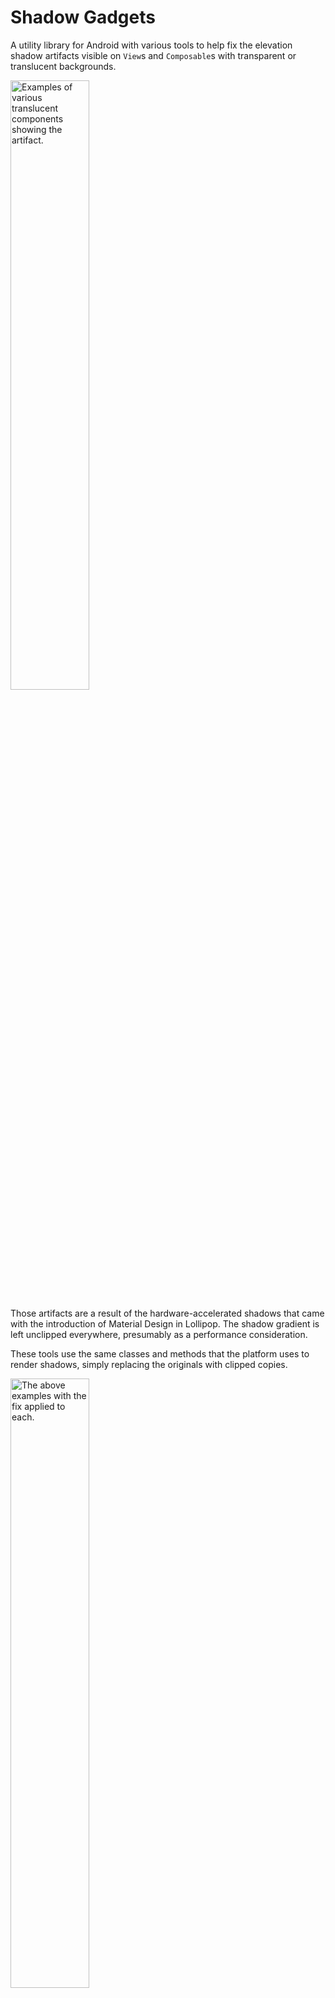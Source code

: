# Shadow Gadgets

A utility library for Android with various tools to help fix the elevation
shadow artifacts visible on `View`s and `Composable`s with transparent or
translucent backgrounds.

<img src="images/examples_before.png" width="50%" alt="Examples of various
translucent components showing the artifact." />

Those artifacts are a result of the hardware-accelerated shadows that came with
the introduction of Material Design in Lollipop. The shadow gradient is left
unclipped everywhere, presumably as a performance consideration.

These tools use the same classes and methods that the platform uses to render
shadows, simply replacing the originals with clipped copies.

<img src="images/examples_after.png" width="50%" alt="The above examples with
the fix applied to each." />

The latest (pre-)release also introduces a new compat functionality that can add
color to shadows on API levels before 28, when shadow colors were first added to
the SDK.

<br />


## **Contents**

### Views

+ [**Basic usage**](#basic-usage)

  Enabling the fix is as easy as setting a single `View` extension property,
  but the method used to accomplish this effect has an inherent limitation in
  certain setups.

+ [**Limitations and recourses**](#limitations-and-recourses)

  Android's continuing lockdown on reflection makes irregular shapes a bit of
  a problem on R+, but the only real Achilles' heel to the overall technique
  is overlapping sibling `View`s.

+ [**Color compat**](#color-compat)

  This new feature brings an option to add color to shadows on older API levels.
  This can be used independently of the clip setting, and will provide a
  slightly more performant implementation if no clipping is needed.

+ [**ViewGroups**](#viewgroups)

  The library offers a few customized Recycling `ViewGroup`s that are optimized
  for handling these shadows on all of their children, and several Regular ones
  that are mainly meant to allow the shadow properties to be set on their
  children from corresponding attributes in layout XML.

+ [**Drawable**](#drawable)

  A relatively simple `Drawable` class is provided to create independent
  shadows. This may be useful as another fix option, or even as a design element
  on its own.

+ [**Notes for Views**](#notes-for-views)

  General items specific to the `view` package.

### Compose

+ [**Modifier.clippedShadow()**](#modifierclippedshadow)

  The Compose version of this fix is singular and straightforward, since shadows
  can already be handled as separate and directly manipulable components in this
  framework. An overload has been added for this function to accommodate the new
  color compat options.

+ [**Modifier.shadowCompat()**](#modifiershadowcompat)

  This provides the lower-overhead option for color compat on Compose, for those
  setups where the shadows don't need to be clipped.

+ [**Notes for Compose**](#notes-for-compose)

  Items specific to `compose`.

### General

+ [**Project notes**](#project-notes)

  Important caveats, details, release notes, etc.

+ [**Download**](#download)

  Available through JitPack.

+ [**Documentation**](https://zed-alpha.github.io/shadow-gadgets)

  Generated from the upcoming 2.2.0's source, but it has everything from the
  current one, too. Note that inherited members are suppressed, to prevent, for
  example, all of `ViewGroup`s members being listed for each `ShadowsViewGroup`.

<br />

## **Views**

## Basic usage

Nobody wants to mess with a whole library for such a small thing that should've
already been handled in the native UI framework, so this was designed to be as
simple and familiar as possible:

```kotlin
view.clipOutlineShadow = true
```

That's it. Unless your setup requires that a sibling `View` overlap a target
of the fix, or it involves a target with an irregular shape on Android R and
above, that's possibly all you need.

The `Boolean`-value `clipOutlineShadow` extension property is basically a switch
to toggle the fix on `View`s individually, and it's designed to mimic an
intrinsic property as much as possible. Though the shadow is actually being
handled and drawn in the parent `ViewGroup`, the property can be set on the
target `View` at any time, even while it's unattached, so there's no need to
worry about timing. Additionally, the clipped shadow automatically animates and
transforms along with its target, and it will handle moving itself to any new
parents, should the target be moved.

It is hoped that that simple usage should cover most cases, but for the
situations mentioned above, the library offers a few configuration properties as
possible recourses.

<br />

## Limitations and recourses

+ [Overlapping sibling Views](#-overlapping-sibling-views)
+ [Irregular shapes on Android R+](#-irregular-shapes-on-android-r)
+ [Parent matrix on Android N-P](#-parent-matrix-on-android-n-p)

---

### • Overlapping sibling Views

The main limitation is inherent to the technique used, which was chosen because
it allows the fix to be externally applied to any `View` without having to
modify it or its existing setup. That method is basically to disable the
target's built-in shadow and draw a clipped copy either in front of or behind
it. Since the shadow is essentially pulled out of the normal draw routine, it's
possible to end up with different kinds of artifacts than those which we're
trying to fix.

<img src="images/overlap_examples.png" width="50%" alt="Plain gray and
translucent blue siblings demonstrate the possible defects." />

On the left, the blue target has a lower elevation than its plain, gray sibling,
but the default `Foreground` plane draws in front of everything. On the right,
the blue target is higher than the gray sibling, but its `Background` shadow
draws behind all of the child `View`s.

It is important to note that this is an issue only for siblings of the target.
`View`s in separate parent `ViewGroup`s have separate draws and won't interfere
with each other. Indeed, in some cases the most straightforward solution is to
simply wrap a target or sibling in another `ViewGroup`, like a plain old
`FrameLayout`. There are certainly cases where siblings must overlap, however,
hence the next core property and its corresponding enum class.

#### ShadowPlane

```kotlin
enum class ShadowPlane { Foreground, Background, Inline }
```

_NB: This enum was originally named `ClippedShadowPlane`, and the extension
property `View.clippedShadowPlane`. Both are now deprecated and replaced in
order to convey the fact that this feature works with the new color compat
properties, with or without the clip active. `ClippedShadowPlane` is currently
a `typealias` for `ShadowPlane`, and the property currently delegates
to `View.shadowPlane`, but both will eventually be removed from the library
altogether._

```kotlin
var View.shadowPlane: ShadowPlane
```

The `ShadowPlane` determines where exactly the shadow draw is inserted into the
hierarchy's routine, and each option has its pros and cons.

##### **Foreground plane**

`Foreground` draws in the overlay of the target's parent `ViewGroup`, after all
of its children. It is the default, partly because it was the original solution,
but mainly because it's straightforward to understand and employ, and it has the
fewest restrictions to use out of the box.

Aside from the library's main clip function, shadows in this plane will be
clipped by the hierarchy's overall draw routine in the same way that its
target `View` is clipped. That is, if the target is clipped to its parent's
bounds because the parent's parent (the grandparent) has `clipChildren` set
to `true`, then the shadow will be clipped there as well. If the grandparent has
that set to `false`, the shadow will show out of bounds along with the target.
In other words, it looks correct.

##### **Background plane**

The `Background` plane draws behind the parent's content, immediately after its
background drawable. All shadows in this plane are always clipped to their
parents' bounds – even if the target itself is not – because they are projected
onto the parent's background region, right before its child draw
routine. In other words, a target that sticks out beyond its parent's bounds
will be missing its shadow in the out-of-bounds region.

To be able to draw these shadows here, the parent `ViewGroup` itself must have a
non-null background. If it does not have one at the time that such a shadow is
added, a special library `object` is set automatically. For efficiency, this is
the only time it is checked, so you should not set the parent's background to
specifically `null` any time it has `Background` shadows active. Any other
non-null value is perfectly fine, but otherwise, the clipped shadows in this
plane may end up drawing on the wrong background, possibly disappearing
completely.

`Foreground` and `Background` are considered the main options because they don't
require modifying the target or its existing setup. They should cover most
cases, I would think; for example, the setups from above fixed:

<img src="images/overlap_examples_fixed.png" width="50%" alt="The gray and blue
siblings showing correct shadows." />

On the left, we've set `blueView.shadowPlane = Background`, moving the shadow
draw to the back. The setup on the right was fixed by letting it draw to
the `Foreground` plane, which is the default.

##### **Inline plane**

The last and newest type, `Inline`, is drawn right along with the target itself.
It is most similar in behavior and appearance to the regular shadows, but it has
some additional requirements and caveats, which is why it's not the default
option. It would fix both situations pictured above simultaneously, however:

<img src="images/inline_example.png" width="25%" alt="A target with an Inline
shadow drawing correctly between both of its siblings." />

Though `Inline` shadows seem to be the most appropriate overall solution, they
behave a bit differently than the others, and have additional external
requirements in order to function correctly. If they're in a regular `ViewGroup`
parent, then the parent and target both require certain clip settings. If you're
unable to ensure those settings, then a custom library `ViewGroup` would be
required in order for shadows to function in this plane.

##### Non-library parents

Since it's drawn along with the target `View` itself, an `Inline` shadow will
work inside non-library parent `ViewGroup`s only if the target `View` is not
being clipped by anything else. Specifically:

+ The parent `ViewGroup` must have `clipChildren` set to `false`. The default
  value is `true`, so this has to be set manually in pretty much
  any `ViewGroup`.

+ The target `View` itself must have `clipToOutline` set to `false`, which is
  the default value for the `View` class, but certain subclasses enable it
  internally; e.g., `CardView` and its variants.

If either of those is `true` when the shadow is created, its draw is disabled,
since it would be mostly or completely invisible, which is the main
reason that `Inline` is not the default. There is a rather explicit debug
warning log, though, if one of these shadows is used in such a setup.

Due to variations in the underlying graphics stuff between Android
versions, `Inline` shadows in non-library parents on API levels 24 through 28
(Nougat, Oreo, and Pie) are always clipped to the parent's bounds. This is
because even plain black shadows on those versions require a compositing layer
in order to properly draw here. The ramifications of this are covered in
the [Performance and overhead](#-performance-and-overhead) section for color
compat.

##### Library parents

If an `Inline` shadow is on a target that is a child of one of the
library's `ShadowsViewGroup`s (and, for now, the `ClippedShadowsViewGroup`s),
the `clipChildren` and `clipToOutline` settings are not necessary, as the draw
can be handed off to the parent where it's inserted before those child clip
operations happen.

However, to be able to insert these draws between children, `ShadowsViewGroup`s
have to manually reorder the child draws, which adds a tiny bit of overhead and
prevents some of the low-level optimizations that hardware-acceleration brought
in the first place. This special behavior simply offers another possible fix
option for particular setups and requirements.

By default, the Regular `ShadowsViewGroup`s will automatically take over any
child `Inline` shadow draw; the Recycling groups do not.
The `ignoreInlineChildShadows` property and corresponding XML attribute are
available to change those defaults, but only before the group first attaches to
the hierarchy, as explained in the ViewGroups [Behavior](#-behavior) section. If
a `ShadowsViewGroup` has `ignoreInlineChildShadows` set to `true`, it acts like
a non-library parent and requires the `clipChildren` and `clipToOutline`
settings mentioned.

The demo app has
[a page](/demo/src/main/java/com/zedalpha/shadowgadgets/demo/topic/PlaneTopic.kt)
that shows all three planes in use in both an interactive and a static setup.

### • Irregular shapes on Android R+

The other notable limitation comes on Android R and above, when calculating the
clip `Path` for `View`s with irregular shapes; i.e., `View`s that aren't
rectangles, regular round rectangles, or circles. Reflection is required to get
at the `Path` that describes those irregular shapes, and the increasing
restrictions on non-SDK interfaces have finally made that field inaccessible.
For these cases, the library has a `ViewPathProvider` interface that works very
similarly to the framework's `ViewOutlineProvider` class, allowing the user to
set the necessary `Path`. For example:

```kotlin
@RequiresApi(30)
class PuzzlePieceView constructor(
    context: Context,
    attrs: AttributeSet? = null
) : View(context, attrs) {

    private val viewPath = Path()

    private val paint = Paint(Paint.ANTI_ALIAS_FLAG)

    init {
        outlineProvider = object : ViewOutlineProvider() {
            override fun getOutline(view: View, outline: Outline) {
                val sideLength = minOf(view.width, view.height).toFloat()
                viewPath.setToPuzzlePiece(sideLength)
                outline.setPath(viewPath)
            }
        }
        pathProvider = ViewPathProvider { _, path ->
            path.set(viewPath)
        }
        clipOutlineShadow = true

        paint.color = Color.argb(64, 0, 0, 255)
        outlineAmbientShadowColor = Color.BLUE
        outlineSpotShadowColor = Color.BLUE
        elevation = 15F
    }

    override fun onDraw(canvas: Canvas) {
        canvas.drawPath(viewPath, paint)
    }
}
```

The `setToPuzzlePiece()` function is available in the `demo` module, if you'd
like a full working example to play around with
([link](/demo/src/main/java/com/zedalpha/shadowgadgets/demo/topic/DrawableTopic.kt#L101)).
Give it a non-zero width and height, and it'll produce something like:

<img src="images/view_path_provider_example.png" width="25%" alt="A translucent
blue View shaped like a puzzle piece, with a blue clipped shadow." />

Do note that the `ViewPathProvider` is a fallback, not an override. It will only
be checked if the library is unable to determine the `Path` on its own. If a
non-empty `Path` cannot be resolved – with or without a `ViewPathProvider` –
then a shadow simply won't be drawn.

Also included in the library is the `MaterialComponentsViewPathProvider` object,
a concrete implementation of this interface that will automatically handle
figuring the `Path` on `View`s with a `MaterialShapeDrawable` background, which
is how many modern library components get their overall shape and appearance.

```kotlin
shapedButton.pathProvider = MaterialComponentsViewPathProvider
```

This is a separate object that needs to be set manually so that
`MaterialShapeDrawable` and related classes can be stripped at compile time,
if they're not being used otherwise.

The demo app's [Irregular
page](/demo/src/main/java/com/zedalpha/shadowgadgets/demo/topic/IrregularTopic.kt)
has a demonstration of its use, as well as a more straightforward example of
using `ViewPathProvider`.

### • Parent matrix on Android N-P

For some reason, there are minor differences with some of the lower-level
graphics stuff only on API levels 24 through 28 (Nougat, Oreo, and Pie). In
certain situations, if a target's parent has a transformation applied to it, the
target's shadow's clip area could go out of sync. That is, if the parent is
being scaled for an animation, say, the target, as its child, is scaled too, and
sometimes the clip region won't line up anymore. This goes for transformations
applied to any other ancestor of the target, as well – e.g., the parent's
parent – since those would affect the parent's matrix.

<img src="images/parent_matrix_defect.png" width="25%" alt="A target in a parent
that's been scaled down, but the clipped area remains its original size." />

That's from the simple scale-down animation used as a drag-start indicator on
the Intro page in the demo app, and it's been possible this whole time,
unfortunately. That particular image is from a Nougat 7.0 emulator, and that's
the only version on which I observed that particular defect in that particular
setup, but it seems to be possible on any version from 24 through 28, though
I've not yet pinned down exactly what causes it.

One way to mitigate it is to force the shadow draw to go through a layer, almost
like it's being composited for color compat, but without the tint filter. The
current method to do that is with another `View` extension property:

```kotlin
var View.forceShadowLayer: Boolean
```

Note that this is a passive flag. That is, changing its value while a shadow is
active will not trigger an update to that shadow instance. This value should
be set at the very start. For example, I've amended
the [Intro page
setup](/demo/src/main/java/com/zedalpha/shadowgadgets/demo/topic/IntroTopic.kt#L50)
to enable that flag for those problematic versions.

Since I'm uncertain of the root cause, I can't point out any specifics to avoid
or ensure; all I can suggest is to test thoroughly if you want to try to use
clipped shadows inside animated parents on those versions.

<br />

## Color compat

+ Intro
+ [Blending colors](#-blending-colors)
+ [Independent use](#-independent-use)
+ [Performance and overhead](#-performance-and-overhead)

---

The library now offers a mechanism by which to add color to shadows on versions
prior to API level 28 (Pie), when the native ambient and spot colors were added
to the SDK. The new `View.outlineShadowColorCompat` extension property can be
used to set a color with which to tint shadows on versions before Pie, and its
companion property `View.forceOutlineShadowColorCompat` is available to force
this method to be used on newer versions as well, for the purposes of
consistency, comparison, testing, etc.

```kotlin
@get:ColorInt
@setparam:ColorInt
var View.outlineShadowColorCompat: Int

var View.forceOutlineShadowColorCompat: Boolean
```

If `forceOutlineShadowColorCompat` is set to `true` on a `View`, you should not
modify its `outlineAmbientShadowColor` and `outlineSpotShadowColor` values
afterward. For the tint to apply correctly, the native shadow needs to be pure
black. There is no guaranteed behavior if those values are changed while color
compat is in use.

Color compat shadows are always clipped to their parents' bounds, since they
require a sized compositing layer.

### • Blending colors

At the SDK level, it's only possible to tint the composited ambient and spot
shadows as a whole rather than individually, hence the single color to replace
the two native ones in later versions. As a convenience, the library includes a
helper class that can be used to blend the ambient and spot colors for later
versions into a single color for our compat functionality.

Do note that this is completely optional; you can use whatever valid color you
like with `outlineShadowColorCompat`.

```kotlin
class ShadowColorsBlender(context: Context)
```

This helper class uses the `Context`'s theme alphas for ambient and spot shadows
to proportionally blend those colors into a single value to be used
with `outlineShadowColorCompat`. The `Context` passed must have the relevant
theme for the current `Window`, but that's only a concern if you've
changed `android:ambientShadowAlpha` or `android:spotShadowAlpha` for a
given `Activity` or `Dialog`.

The class has two functions:

+ `fun blend(@ColorInt ambientColor: Int, @ColorInt spotColor: Int): Int` –
  Returns a `@ColorInt` calculated by blending the passed colors in proportion
  to
  their respective theme alphas. Unfortunately, this has to be called and set on
  the target `View` manually, since the native color properties and attributes
  didn't exist at all on older versions.

  Please note that the blending calculation gives decent results only if the
  `ambientColor` and `spotColor` themselves are opaque. I haven't yet wrapped
  my head around how to satisfactorily blend two "non-opaque" light sources
  with additional multiplying alphas.

+ `fun onConfigurationChanged()` – To be called from the corresponding method in
  your UI component; i.e., the `Activity`, `Fragment`, etc. This is only
  necessary
  if you're already overriding the corresponding UI method, and you've set
  different alpha values for different themes.

The demo app has three new pages at the end for the color compat functionality,
the first of which
has [a
setup](/demo/src/main/java/com/zedalpha/shadowgadgets/demo/topic/compat/ViewIntroPanel.kt)
showing a `View`'s native shadow with adjustable ambient and spot colors,
compared to one that's tinted with a blend of the two as its color compat.

### • Independent use

Color compat can be used on its own, in which case the intrinsic shadow is
replaced with an unclipped instance that's more performant, but still displays
the original artifact. Consequently, unclipped color compat shadows are
restricted to the `Background` and `Inline` planes, where their draws will be
covered by the targets'. Any such shadow that is set in the `Foreground` plane
is automatically moved to the `Background` internally, since we definitely don't
want it drawing in the `Foreground`, and the `Inline` plane has different
behavior and requirements than the main two.

Also, to clarify, `ViewPathProvider` is only relevant to the `clipOutlineShadow`
functionality. If you need only color compat, you don't have to worry about that
at all.

### • Performance and overhead

It should be noted that any kind of layer compositing is always more expensive
than a straight draw, and the mechanism used here is no different. A plain black
clipped shadow brings no more overhead than adding, say, one more regular
`CardView` to your layout. Tinting these shadows, however, requires additional
compositing layers, and therefore approximately doubles the cost for a single
color compat shadow.

In an effort to bring that down somewhat, color layers are consolidated and
shared where possible; namely, in the `Foreground` and `Background` planes. In
each of those planes, the shadows are drawn together all at once, rather than
interleaved between siblings, as with the `Inline` type. This allows the shadows
in one of those planes to be sorted and grouped in such a way that all those
tinted with the same color are drawn in single layer. This isn't possible
with `Inline` ones, due to how the underlying native state behaves, so each and
every inlined color compat shadow requires its own separate layer.

Admittedly, this feature was developed mainly just to see if it could be done,
but the `View` version turned out to be as solid as the core clip routine, so I
think it's not unreasonable to offer it here and let the user decide if the
overhead is acceptable for their setup. Great pains were taken to ensure that
this optional feature does not interfere with or degrade the core fix in any
way, and there should be no discernible decline in the behavior or performance
of the plain clipped shadows.

The [last
page](/demo/src/main/java/com/zedalpha/shadowgadgets/demo/topic/compat/CompatStressTestTopic.kt)
in the demo app is a stress test for color compat that has a couple of setups
that are, I would imagine, about as worst-case as it should get in your
average app. The various relevant tools in Developer options –
e.g., [Profile GPU/HWUI
rendering](https://developer.android.com/topic/performance/rendering/inspect-gpu-rendering#enable_rendering_profiler)
– can give you an idea of how much more expensive color compat shadows are
compared to ones that are only clipped.

<br />

## ViewGroups

+ Intro
+ [Behavior](#-behavior)
+ [Recycling ViewGroups](#-recycling-viewgroups)
+ [Regular ViewGroups](#-regular-viewgroups)

---

There are two general categories of `ViewGroup`s: Recycling and Regular. Their
primary function is to act as helpers that can automatically set shadow
properties on their children from attributes in layout XML. They can also be
created programmatically, but the automatic setting behavior only works during
initialization, as explained below in [Behavior](#-behavior).

The Recycling groups also implement special behavior to maintain their
children's shadows across the repeated detach/reattach cycles that happen while
scrolling, preventing the shadows from constantly disposing of themselves only
to be immediately recreated. Additionally, with the introduction of the `Inline`
plane, all of the groups are able to take over their child shadows' draws,
allowing them to be inlined without the clip setting restrictions that exist for
non-library parents.

The current groups all implement the `ShadowsViewGroup` interface:

```kotlin
sealed interface ShadowsViewGroup {
  var clipAllChildShadows: Boolean
  var childShadowsPlane: ShadowPlane
    var childOutlineShadowsColorCompat: Int
    var forceChildOutlineShadowsColorCompat: Boolean
    var ignoreInlineChildShadows: Boolean
}
```

Each property has a corresponding XML attribute with the exact same name and
possible values. The first four are conveniences for setting a single value on
all of the group's children. The last one is a flag to disable the group's
takeover of `Inline` shadow draws, as it causes the native child draw routine to
be altered a bit, and is best avoided in certain situations.

`ShadowsViewGroup` is a replacement for the previous `ClippedShadowsViewGroup`,
which is now deprecated. In order to deprecate all of the old groups without
breaking things, `ShadowsViewGroup` currently extends `ClippedShadowsViewGroup`,
and all of the concrete implementations are likewise arranged;
e.g., `ShadowsFrameLayout` extends `ClippedShadowsFrameLayout`.

The library currently includes the deprecated predecessors for all of Recycling
and Regular groups mentioned in the following sections. They all have the same
names as the newer ones simply prepended with `Clipped`;
e.g., `ClippedShadowsRecyclerView`. They all behave exactly the same as the
previous ones, but the old `Clipped` versions lack the color compat properties,
and they will eventually be removed from the library altogether.

The demo
app's [Apply
page](/demo/src/main/java/com/zedalpha/shadowgadgets/demo/topic/ApplyTopic.kt)
has an example of both Recycling and Regular groups.

### • Behavior

To help prevent confusion about the runtime behavior, all of the group
properties mentioned above are only really applicable during initialization;
e.g., during XML layout inflation, or in code from `onCreate()`. The same is
true for the child XML attributes that Regular groups handle, discussed below.
Children added to a `ShadowsViewGroup` after the group has first attached to a
`Window` will not have any shadow properties set automatically, and the values
of the group's properties can no longer be changed. (This isn't completely
accurate for Recycling groups, since they need to generate and add their
children after they themselves have attached, but I think you get my point.)

### • Recycling ViewGroups

By default, the library's shadow objects dispose of themselves whenever the
target `View` is detached from the hierarchy. Since Recycling `ViewGroup`s
continually detach and reattach their children during scroll events, this would
cause some rather inefficient handling with the default behavior. To that end,
the library offers these customized Recycling `ViewGroup` subclasses that are
optimized for shadows on all of their children:

+ `ShadowsRecyclerView`
+ `ShadowsListView`
+ `ShadowsExpandableListView`
+ `ShadowsGridView`
+ `ShadowsStackView`

These are all located in the `com.zedalpha.shadowgadgets.view.viewgroup`
package. Each implements the `ShadowsViewGroup` interface but otherwise behaves
exactly like its base `ViewGroup`, and is a drop-in replacement in both code
and XML. For example:

```xml
<com.zedalpha.shadowgadgets.view.viewgroup.ShadowsRecyclerView
    android:id="@+id/recycler_view"
    android:layout_width="match_parent"
    android:layout_height="match_parent"
    … />
```

By default, the Recycling groups all set `clipOutlineShadow = true` on each of
their children, because that was their original and only feature. If you're
using a Recycling group for only the color compat without the clip, you'll want
to disable the default behavior by setting `app:clipAllChildShadows="false"` on
the group in XML, or with the corresponding property in code. If you need to set
shadow properties on the children individually, that can be done in the
`Adapter`.

Additionally, Recycling groups do not take over `Inline` shadow draws for
their children by default – i.e., `ignoreInlineChildShadows == true`. A group
taking over draws involves modifying the normal child routine a bit, and we'd
like to avoid that for groups that need to redraw rapidly while scrolling. Their
most common uses usually don't involve setups which would necessitate using that
plane anyway. If you do need a Recycling group to handle those `Inline` draws –
e.g., in a `ShadowsStackView` full of overlapping `CardView`s – you can enable
it by setting `app:ignoreInlineChildShadows="false"` on the group in XML, or
with the corresponding property in code.

### • Regular ViewGroups

The Regular groups have all of the same library properties as the Recycling
ones. However, they _do_ take over `Inline` child shadow draws by default –
i.e., `ignoreInlineChildShadows == false` – so that the `clipChildren` and
`clipToOutline` settings discussed in [the `ShadowPlane` section](#shadowplane)
are not required. It seems preferable to have everything working out of the box
with this type, since individual shadows going missing unexpectedly can be hard
to diagnose in the editor and during test runs.

The main upshot of the Regular ones, though, is that they can recognize certain
library attributes on their children in XML, so that you can set values for
these properties in your layout, and they will be automatically applied during
inflation without any extra code needed.

+ `app:shadowPlane`
+ `app:clipOutlineShadow`
+ `app:outlineShadowColorCompat`
+ `app:forceOutlineShadowColorCompat`

The XML values for each correspond to the code values just as you would expect.
For example:

```xml
<com.zedalpha.shadowgadgets.view.viewgroup.ShadowsFrameLayout
    xmlns:android="http://schemas.android.com/apk/res/android"
    xmlns:app="http://schemas.android.com/apk/res-auto"
    …
    app:ignoreInlineChildShadows="true">

    <Button
        android:id="@+id/translucent_button"
        …
        app:shadowPlane="inline"
        app:clipOutlineShadow="true"
        app:outlineShadowColorCompat="#FF0000"
        app:forceOutlineShadowColorCompat="true" />

</com.zedalpha.shadowgadgets.view.viewgroup.ShadowsFrameLayout>
```

For the purposes of consistent behavior across all of the different `ViewGroup`
types, these attributes will work properly only on `View`s with IDs that are
unique within the `ViewGroup`. They are ignored on children that do not have an
`android:id`.

The following comprise the full list of Regular `ShadowsViewGroup`s:

+ `ShadowsChipGroup`
+ `ShadowsConstraintLayout`
+ `ShadowsCoordinatorLayout`
+ `ShadowsFrameLayout`
+ `ShadowsLinearLayout`
+ `ShadowsMaterialButtonToggleGroup`
+ `ShadowsMotionLayout`
+ `ShadowsRadioGroup`
+ `ShadowsRelativeLayout`

As with the Recycling groups, they all implement `ShadowsViewGroup` and are
located in `com.zedalpha.shadowgadgets.view.viewgroup`. Each is a drop-in
replacement for the base `ViewGroup` in both code and XML.

<br />

## Drawable

+ Intro
+ [Invalidation](#-invalidation)
+ [Bounds](#-bounds)
+ [Disposal](#-disposal)

---

As with the other `Clipped` components, `ClippedShadowDrawable` is now
deprecated, replaced with `ShadowDrawable` located in the `drawable` subpackage.
Like the other tools, the drawable has been updated and renamed to support color
compat, which is realized here with a simple `var colorCompat: Int` property.
Its default value is black – specifically, `#FF000000` – and if you set any
other value, the color compat mechanism takes over to tint the shadow manually,
ignoring the `ambientColor` and `spotColor` values.

The drawable now includes a constructor parameter to choose between clipped or
unclipped versions, for the same reason that an unclipped `View` option is
offered: to skip the potentially expensive clip operation if you're going to
draw over that area anyway.

`ShadowDrawable` is essentially a very thin wrapper around the core classes used
to draw these shadows in the other tools. It's provided mainly as a convenience
for those who would like to be able to draw these manually without having to
mess with the `core` module directly. It requires a
hardware-accelerated `Canvas` to work, as do all of the tools, and there are a
few ways in which it does not act like a regular `Drawable`.

### • Invalidation

The most important caveat here is that you are responsible for invalidating the
drawable anytime a relevant property changes. That is, if you change its
rotation, for example, you need to invalidate the current draw. If the
drawable's callback is set appropriately - e.g., like it would be when acting as
a `View`'s background – then you likely need only to call `invalidateSelf()` on
it. Otherwise, you'll need to `invalidate()` the `View` you're drawing in, or
perform the analogous action in whatever context you're in.

Depending on the current internal configuration, the drawable could simply not
redraw at all until you invalidate, or you could possibly end up with a worse
artifact than the clip is meant to fix, if the draw goes out of sync while
that's in use.

The demo app has [a Drawable
page](/demo/src/main/java/com/zedalpha/shadowgadgets/demo/topic/DrawableTopic.kt)
that demonstrates this defect.

### • Bounds

The drawable's bounds do not affect the size, shape, or location of the shadow
draw at all. Those are set initially from the `Outline`, and then modified with
the relevant functions and properties; i.e., `setPosition()`, `translationX`,
`scaleY`, etc. The bounds do set the extent of the compositing layer however,
if one is in use, and must be set so that the shadow lies completely within
them.

A compositing layer is necessary any time the `colorCompat` value is set to any
color that's not black and not transparent. Also, due to platform variations, a
layer is necessary for even default black shadows on API levels 24 through 28,
so the bounds warning applies for all colors on those versions.

If you intend to use `colorCompat`, you must use the constructor that takes
a `View`, and it must be one that is attached to the on-screen hierarchy;
usually, the one you're drawing in. If one is not provided, no tint will be
applied, and the shadow will simply draw in the default black.

`Drawable`'s required `setColorFilter()` override is a no-op.

### • Disposal

It is rather important to `dispose()` of these drawables when appropriate –
e.g., in a `Fragment`'s `onDestroyView()`. This is technically not necessary if
the drawable was created with the `@RequiresApi(29)` constructor that doesn't
take a `View`, but it is still safe to call `dispose()` on those instances. Use
after disposal is not an automatic `Exception` but it's not advised, and there
is no guaranteed behavior.

The [second color compat
page](/demo/src/main/java/com/zedalpha/shadowgadgets/demo/topic/compat/CompatDrawableTopic.kt)
in the demo app shows an example drawable that's been customized to
automatically center, along with some controls to fiddle with the color and
rotation and such.

<br />

## Notes for Views

+ To disable the target's inherent shadow, its `ViewOutlineProvider` is wrapped
  in a custom implementation. This has the possibility of breaking something if
  some function or component is expecting the `View` to have one of the static
  platform implementations; i.e., `ViewOutlineProvider.BACKGROUND`, `BOUNDS`,
  or `PADDED_BOUNDS`. This shouldn't cause a fatal error, or anything – it's no
  different than anything else that uses a custom `ViewOutlineProvider` – but
  you might need to rework some background drawables or the like.

  This also means that if you are using a custom `ViewOutlineProvider` of your
  own on a target, it should be set before enabling the clipped shadow, or at
  least before the target `View` attaches to its `Window`.

+ If you only need the clip fix for `View`s in a simple static setup or two –
  e.g., a basic `CardView` – you might prefer to put something together from the
  core techniques demonstrated in
  [this Stack Overflow answer](https://stackoverflow.com/a/70076301). The
  main benefits of this library are its additional features on top of those
  methods, like its automatic handling of target state and animations. If that
  core solution is sufficient, you probably don't want the overhead here.

+ The `inflation` package and tools therein haven't been updated since version
  1.something, apart from the project-wide docs update. These tools simply offer
  a couple of different ways to apply the library's custom properties by hooking
  into the inflation pipeline. I doubt that they're of much use to anyone else,
  so I stopped updating them. Their old README section was removed to
  ([this wiki page](https://github.com/zed-alpha/shadow-gadgets/wiki/Layout-Inflation-Helpers)).

<br />

## **Compose**

## Modifier.clippedShadow()

`clippedShadow()` behaves just like `shadow()`, and the base function has the
exact same signature:

```kotlin
fun Modifier.clippedShadow(
    elevation: Dp,
    shape: Shape = RectangleShape,
    clip: Boolean = elevation > 0.dp,
    ambientColor: Color = DefaultShadowColor,
    spotColor: Color = DefaultShadowColor
)
```

Please note that the `clip` parameter has nothing to do with the clipped shadow
itself. That parameter means the same thing as it does for `shadow()`: "When
active, the content drawing clips to the shape."

If you're using this to replace the shadow on an existing `@Composable`, you'll
need to ensure that its intrinsic shadow is disabled, if it has one, by zeroing
its elevation. For example:

```kotlin
Card(
    backgroundColor = Color.Transparent,
    elevation = 0.dp,
    shape = RoundedCornerShape(15.dp),
    modifier = Modifier
        .size(100.dp)
        .clippedShadow(
            elevation = 10.dp,
            shape = RoundedCornerShape(15.dp)
        )
) {}
```

The demo app has a few examples on [the Compose
page](/demo/src/main/java/com/zedalpha/shadowgadgets/demo/topic/ComposeTopic.kt)
that show how to replace the shadows on existing `Composable`s that animate
their elevations without having to rewrite them or fiddle with their internals.

Color compat has been added to `clippedShadow()` with an overload:

```kotlin
fun Modifier.clippedShadow(
  elevation: Dp,
  shape: Shape = RectangleShape,
  clip: Boolean = elevation > 0.dp,
  ambientColor: Color = DefaultShadowColor,
  spotColor: Color = DefaultShadowColor,
  colorCompat: Color? = DefaultShadowColor,
  forceColorCompat: Boolean = false
)
```

`forceColorCompat` acts like the corresponding `View` property to force the
compat mechanism to be used on API levels >= 28, for testing and comparisons and
whatnot.

The `colorCompat` parameter defaults to black, but is also nullable to allow a
special behavior that's described in the next section.

<br />

## Modifier.shadowCompat()

This one is for use when you only need the color compat functionality without
the clip, in order to save some overhead:

```kotlin
fun Modifier.shadowCompat(
  elevation: Dp,
  shape: Shape = RectangleShape,
  clip: Boolean = elevation > 0.dp,
  ambientColor: Color = DefaultShadowColor,
  spotColor: Color = DefaultShadowColor,
  colorCompat: Color? = null,
  forceColorCompat: Boolean = false
)
```

It has the same parameter list as the `clippedShadow()` overload, but
here `colorCompat`'s default value is null, which causes it to be automatically
calculated as a blend of the supplied `ambientColor` and `spotColor`, in the
same manner as described for `ShadowColorsBlender`
in [the Color compat section](#color-compat) above. A separate helper object is
not necessary here, though, since the ambient and spot are always supplied and
simply ignored on older versions, where we can use them to figure our stand-in
color. You can disable this behavior by passing any non-null value
for `colorCompat`.

The [first color compat
page](/demo/src/main/java/com/zedalpha/shadowgadgets/demo/topic/compat/ComposeIntroPanel.kt)
in the demo app is set up to demonstrate these unclipped, tinted shadows with
automatic color blending alongside the analogous View version.The [last
page](/demo/src/main/java/com/zedalpha/shadowgadgets/demo/topic/compat/CompatStressTestTopic.kt)
has a color compat stress test setup for Compose that's visually identical to
the one for Views, apart from some minor irrelevant color variations, so you can
compare them side by side.

<br />

## Notes for Compose

+ If you only need the clip fix in Compose for a relatively simple setup or two,
  you might prefer to try something like the stacked `Composable` solution
  demonstrated in [this Stack Overflow
  answer](https://stackoverflow.com/a/71868521) instead. The primary benefits of
  the library's Compose version are user convenience, and access to the color
  compat functionality. If those aren't concerns, you might be able to avoid the
  library overhead with just a custom `Layout` and some wrapper functions.

+ Color compat in Compose currently requires `@OptIn`, as it still needs some
  improvements and fine-tuning.

+ Color compat here is currently accomplished similarly to how `Inline` shadows
  are handled for Views, meaning the same internal requirements and overhead
  apply to this. Please refer to
  [the Performance and overhead section](#-performance-and-overhead) above.

<br />

## **General**

## Project notes

+ [2.2.0-beta](https://github.com/zed-alpha/shadow-gadgets/releases/tag/2.2.0-beta)
  has been marked as a pre-release, so it doesn't show in the sidebar,
  apparently, even though it's listed at the top
  of [the Releases page](https://github.com/zed-alpha/shadow-gadgets/releases).

  **NB:** For some reason, a JitPack build from a previous untagged commit is
  showing as newer than this. Ignore that; 2.2.0-beta is the newest. Apparently
  it's not possible to delete anything on JitPack once it builds successfully,
  so I think we might be stuck with that.

+ **NB:** The clip area for clipped shadows has been inset on all sides by the
  slightest bit possible in order to address a couple of potential visual and
  internal issues. I'm not sure that the difference is really noticeable, even
  in the demo app with the alphas raised significantly, but if this change is
  going to be problematic, I'm happy to rework it as an optional setting. This
  is one of the reasons for the beta version of this release.

+ The native ambient and spot shadow colors are supported on Pie and above,
  technically. They absolutely do work for Q+, but I cannot get the native
  shadow colors to work _at all_ on Pie itself, with or without this library
  involved. All of the relevant methods and attributes were introduced with that
  version, and the documentation indicates that they should work like normal,
  but none of the emulators I've tested on show anything but black shadows. The
  code is in place here for Pie, though, if it's somehow functional for other
  installations. The demo app's [Intro
  page](/demo/src/main/java/com/zedalpha/shadowgadgets/demo/topic/IntroTopic.kt)
  has a setup that lets you fiddle with the shadow color, so that could be used
  as a quick test, if you're curious. It is set up to fall back to the new color
  compat mechanism for API levels <28, but 28 itself uses the native ambient and
  spot colors.

+ The demo app was designed and tested on 1080x1920 xxhdpi devices and not much
  else, so things might not look that great on other configurations. Just a
  heads up.

<br />


## Download

If you'd prefer a pre-compiled dependency, it's available through the very handy
service [JitPack](https://jitpack.io). In the appropriate `repositories`, simply
add their Maven URL:

```kotlin
repositories {
  google()
  mavenCentral()
  maven { url "https://jitpack.io" }
}
```

then add a dependency for [the latest
release](https://github.com/zed-alpha/shadow-gadgets/releases) of whichever
module you need, `view` or `compose`:

```kotlin
dependencies {
  …
  implementation 'com.github.zed-alpha.shadow-gadgets:view:[latest-release]'
  implementation 'com.github.zed-alpha.shadow-gadgets:compose:[latest-release]'
}
```

You can also get the `core` module directly, if you'd like, but there are no
examples or docs for it, and it's liable to change drastically without notice.

<br />


## License

MIT License

Copyright (c) 2023 ZedAlpha

Permission is hereby granted, free of charge, to any person obtaining a copy of
this software and associated documentation files (the "Software"), to deal in
the Software without restriction, including without limitation the rights to
use, copy, modify, merge, publish, distribute, sublicense, and/or sell copies of
the Software, and to permit persons to whom the Software is furnished to do so,
subject to the following conditions:

The above copyright notice and this permission notice shall be included in all
copies or substantial portions of the Software.

THE SOFTWARE IS PROVIDED "AS IS", WITHOUT WARRANTY OF ANY KIND, EXPRESS OR
IMPLIED, INCLUDING BUT NOT LIMITED TO THE WARRANTIES OF MERCHANTABILITY, FITNESS
FOR A PARTICULAR PURPOSE AND NONINFRINGEMENT. IN NO EVENT SHALL THE AUTHORS OR
COPYRIGHT HOLDERS BE LIABLE FOR ANY CLAIM, DAMAGES OR OTHER LIABILITY, WHETHER
IN AN ACTION OF CONTRACT, TORT OR OTHERWISE, ARISING FROM, OUT OF OR IN
CONNECTION WITH THE SOFTWARE OR THE USE OR OTHER DEALINGS IN THE SOFTWARE.